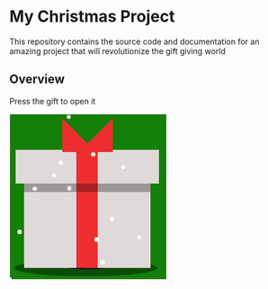 # My Christmas Project

This repository contains the source code and documentation for an amazing project that will revolutionize the gift giving world

## Overview

Press the gift to open it


![My Project](gave.jpg)
